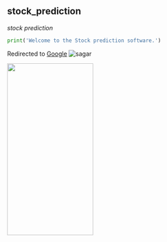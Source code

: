 ## stock_prediction
*stock prediction*
```python
print('Welcome to the Stock prediction software.')

```

Redirected to [Google](https://www.google.com)
![sagar](https://github.com/Sagar746/stock_prediction/assets/51308206/29aaa459-dacf-4f26-a65a-9a88ade53f8a|width=100)

<img src="https://github.com/Sagar746/stock_prediction/assets/51308206/29aaa459-dacf-4f26-a65a-9a88ade53f8a" data-canonical-src="https://gyazo.com/eb5c5741b6a9a16c692170a41a49c858.png" width="200" height="400" />
